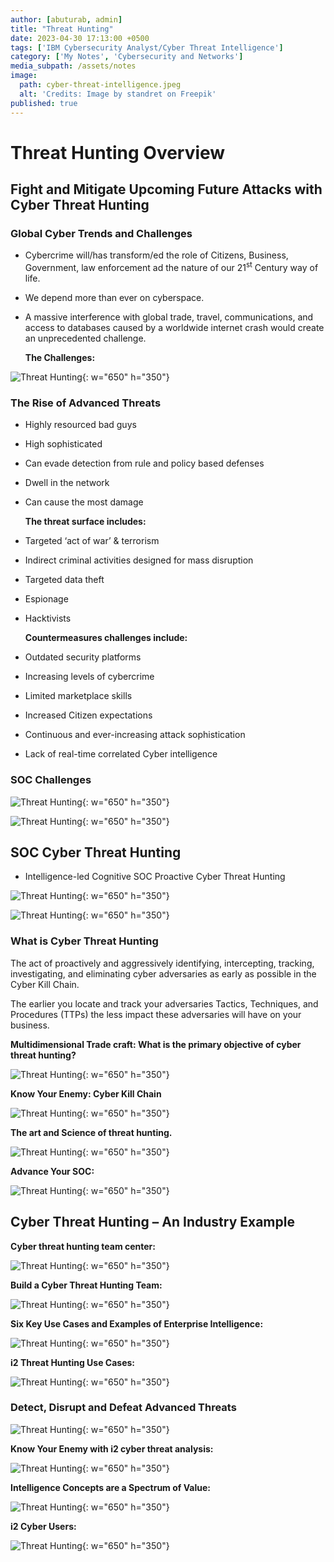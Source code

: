 ```yaml
---
author: [abuturab, admin]
title: "Threat Hunting"
date: 2023-04-30 17:13:00 +0500
tags: ['IBM Cybersecurity Analyst/Cyber Threat Intelligence']
category: ['My Notes', 'Cybersecurity and Networks']
media_subpath: /assets/notes
image:
  path: cyber-threat-intelligence.jpeg
  alt: 'Credits: Image by standret on Freepik'
published: true
---
```


# **Threat Hunting Overview**

## **Fight and Mitigate Upcoming Future Attacks with Cyber Threat Hunting**

### **Global Cyber Trends and Challenges**

- Cybercrime will/has transform/ed the role of Citizens, Business, Government, law enforcement ad the nature of our 21<sup>st</sup> Century way of life.
- We depend more than ever on cyberspace.
- A massive interference with global trade, travel, communications, and access to databases caused by a worldwide internet crash would create an unprecedented challenge.
  
  **The Challenges:**
  
![Threat Hunting](Threat%20Hunting.png){: w="650" h="350"}

### The Rise of Advanced Threats

- Highly resourced bad guys
- High sophisticated
- Can evade detection from rule and policy based defenses
- Dwell in the network
- Can cause the most damage
  
  **The threat surface includes:**
- Targeted ‘act of war’ & terrorism
- Indirect criminal activities designed for mass disruption
- Targeted data theft
- Espionage
- Hacktivists
  
  **Countermeasures challenges include:**
- Outdated security platforms
- Increasing levels of cybercrime
- Limited marketplace skills
- Increased Citizen expectations
- Continuous and ever-increasing attack sophistication
- Lack of real-time correlated Cyber intelligence

### SOC Challenges
  
![Threat Hunting](Threat%20Hunting-1.png){: w="650" h="350"}

![Threat Hunting](Threat%20Hunting-2.png){: w="650" h="350"}

## **SOC Cyber Threat Hunting**

- Intelligence-led Cognitive SOC Proactive Cyber Threat Hunting

![Threat Hunting](Threat%20Hunting-3.png){: w="650" h="350"}

![Threat Hunting](Threat%20Hunting-4.png){: w="650" h="350"}

### What is Cyber Threat Hunting

The act of proactively and aggressively identifying, intercepting, tracking, investigating, and eliminating cyber adversaries as early as possible in the Cyber Kill Chain.

The earlier you locate and track your adversaries Tactics, Techniques, and Procedures (TTPs) the less impact these adversaries will have on your business.

**Multidimensional Trade craft: What is the primary objective of cyber threat hunting?**

![Threat Hunting](Threat%20Hunting-5.png){: w="650" h="350"}

**Know Your Enemy: Cyber Kill Chain**

![Threat Hunting](Threat%20Hunting-6.png){: w="650" h="350"}

**The art and Science of threat hunting.**

![Threat Hunting](Threat%20Hunting-7.png){: w="650" h="350"}

**Advance Your SOC:**

![Threat Hunting](Threat%20Hunting-8.png){: w="650" h="350"}

## **Cyber Threat Hunting – An Industry Example**

**Cyber threat hunting team center:**

![Threat Hunting](Threat%20Hunting-9.png){: w="650" h="350"}

**Build a Cyber Threat Hunting Team:**

![Threat Hunting](Threat%20Hunting-10.png){: w="650" h="350"}

**Six Key Use Cases and Examples of Enterprise Intelligence:**

![Threat Hunting](Threat%20Hunting-11.png){: w="650" h="350"}

**i2 Threat Hunting Use Cases:**

![Threat Hunting](Threat%20Hunting-12.png){: w="650" h="350"}

### Detect, Disrupt and Defeat Advanced Threats

![Threat Hunting](Threat%20Hunting-13.png){: w="650" h="350"}

**Know Your Enemy with i2 cyber threat analysis:**

![Threat Hunting](Threat%20Hunting-14.png){: w="650" h="350"}

**Intelligence Concepts are a Spectrum of Value:**

![Threat Hunting](Threat%20Hunting-15.png){: w="650" h="350"}

**i2 Cyber Users:**

![Threat Hunting](Threat%20Hunting-16.png){: w="650" h="350"}